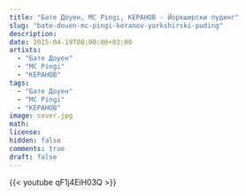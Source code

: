 ```yaml
---
title: "Бате Доуен, MC Pingi, КЕРАНОВ - Йоркширски пудинг" 
slug: "bate-douen-mc-pingi-keranov-yorkshirski-puding"
description: 
date: 2015-04-19T00:00:00+03:00
artists:
  - "Бате Доуен"
  - "MC Pingi"
  - "КЕРАНОВ"
tags:
  - "Бате Доуен"
  - "MC Pingi"
  - "КЕРАНОВ"
image: cover.jpg
math: 
license: 
hidden: false
comments: true
draft: false
---
```


{{< youtube qF1j4EiH03Q >}}
